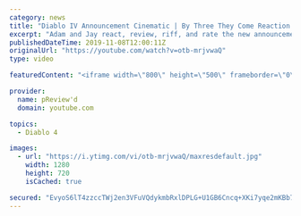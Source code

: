```yaml
---
category: news
title: "Diablo IV Announcement Cinematic | By Three They Come Reaction / Review / Rating"
excerpt: "Adam and Jay react, review, riff, and rate the new announcement cinematic everyone wanted to see last year at Blizzcon, Diablo IV 'By Three They Come'."
publishedDateTime: 2019-11-08T12:00:11Z
originalUrl: "https://youtube.com/watch?v=otb-mrjvwaQ"
type: video

featuredContent: "<iframe width=\"800\" height=\"500\" frameborder=\"0\" src=\"https://www.youtube.com/embed/otb-mrjvwaQ\" allow=\"accelerometer; autoplay; encrypted-media; gyroscope; picture-in-picture\" allowfullscreen></iframe>"

provider:
  name: pReview'd
  domain: youtube.com

topics:
  - Diablo 4

images:
  - url: "https://i.ytimg.com/vi/otb-mrjvwaQ/maxresdefault.jpg"
    width: 1280
    height: 720
    isCached: true

secured: "EvyoS6lT4zzccTWj2en3VFuVQdykmbRxlDPLG+U1GB6Cncq+XKi7yqe2mKBb7OQnc/7CI9zHIeso+GcXCqx+1Mdmqf7J89OERDumcpu0kbB0llwgfLYLCgQTxBmWcsYsuHvSA3NObNuhiHZaRcIGcTRLubI0VNRkT/c2fi1iwflymFDoPyUiUmjuXk/xUzPQhdz/W0qKwaarRUprgnYaQozkh3P0L7i+8nUso49oOZbqa0RNPE3p1/BYs8oSqKQBRmMsjJsGmVpjd8GiTWQG5grHjkBeX+Aj1xCNdnTM7AbcDYDqbJvJhk/mJ9FRuQzOe6nDaYkX+LwDkM2zFere2ffDDkfxhQ/BUHnPCel8zZoDcybAAa5A5Pf8MRxKpnycc17UXhP8we6VZywbnLL+iB7Cwb7q2ko43RfHrV6uF3uEvCotlHRluOed0DDGcbWw;B0aXN/QO4zeJh/Mg81wJFw=="
---
```


